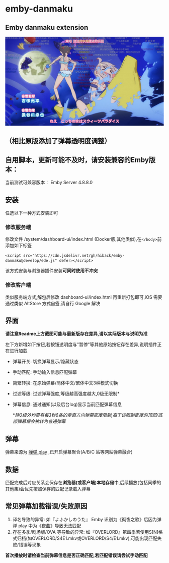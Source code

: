 # emby-danmaku

## Emby danmaku extension
![截图](https://raw.githubusercontent.com/hiback/emby-danmaku/res/S01.jpg)

## （相比原版添加了弹幕透明度调整）

## 自用脚本，更新可能不及时，请安装兼容的Emby版本：
当前测试可兼容版本： Emby Server 4.8.8.0

## 安装

任选以下一种方式安装即可

### 修改服务端

修改文件 /system/dashboard-ui/index.html (Docker版,其他类似),在`</body>`前添加如下标签

```
<script src="https://cdn.jsdelivr.net/gh/hiback/emby-danmaku@develop/ede.js" defer></script>
```
该方式安装与浏览器插件安装**可同时使用不冲突**

### 修改客户端

类似服务端方式,解包后修改 dashboard-ui/index.html 再重新打包即可,iOS 需要通过类似 AltStore 方式自签,请自行 Google 解决

## 界面

**请注意Readme上方截图可能与最新版存在差异,请以实际版本与说明为准**

左下方新增如下按钮,若按钮透明度与"暂停"等其他原始按钮存在差异,说明插件正在进行加载

- 弹幕开关: 切换弹幕显示/隐藏状态
- 手动匹配: 手动输入信息匹配弹幕
- 简繁转换: 在原始弹幕/简体中文/繁体中文3种模式切换
- 过滤等级: 过滤弹幕强度,等级越高强度越大,0级无限制*
- 弹幕信息: 通过通知(以及后台log)显示当前匹配弹幕信息

    **除0级外均带有每3秒6条的垂直方向弹幕密度限制,高于该限制密度的顶部/底部弹幕将会被转为普通弹幕*

## 弹幕

弹幕来源为 [弹弹 play](https://www.dandanplay.com/) ,已开启弹幕聚合(A/B/C 站等网站弹幕融合)

## 数据

匹配完成后对应关系会保存在**浏览器(或客户端)本地存储**中,后续播放(包括同季的其他集)会优先按照保存的匹配记录载入弹幕

## 常见弹幕加载错误/失败原因

1. 译名导致的异常: 如『よふかしのうた』 Emby 识别为《彻夜之歌》后因为弹弹 play 中为《夜曲》导致无法匹配
2. 存在多季/剧场版/OVA 等导致的异常: 如『OVERLORD』第四季若使用S[N]格式归档(如OVERLORD/S4E1.mkv或OVERLORD/S4/E1.mkv),可能出现匹配失败/错误等现象

**首次播放时请检查当前弹幕信息是否正确匹配,若匹配错误请尝试手动匹配**
